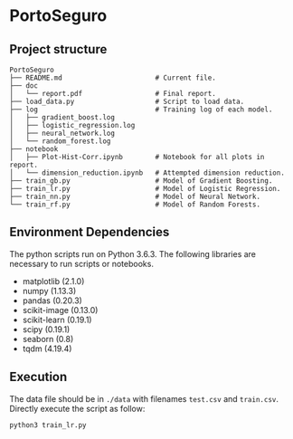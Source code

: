 # PortoSeguro

## Project structure

    PortoSeguro
    ├── README.md                       # Current file.
    ├── doc
    │   └── report.pdf                  # Final report.
    ├── load_data.py                    # Script to load data.
    ├── log                             # Training log of each model.
    │   ├── gradient_boost.log
    │   ├── logistic_regression.log
    │   ├── neural_network.log
    │   └── random_forest.log
    ├── notebook
    │   ├── Plot-Hist-Corr.ipynb        # Notebook for all plots in report.
    │   └── dimension_reduction.ipynb   # Attempted dimension reduction.
    ├── train_gb.py                     # Model of Gradient Boosting.
    ├── train_lr.py                     # Model of Logistic Regression.
    ├── train_nn.py                     # Model of Neural Network.
    └── train_rf.py                     # Model of Random Forests.

## Environment Dependencies

The python scripts run on Python 3.6.3.
The following libraries are necessary to run scripts or notebooks.

-   matplotlib (2.1.0)
-   numpy (1.13.3)
-   pandas (0.20.3)
-   scikit-image (0.13.0)
-   scikit-learn (0.19.1)
-   scipy (0.19.1)
-   seaborn (0.8)
-   tqdm (4.19.4)

## Execution

The data file should be in `./data` with filenames `test.csv` and `train.csv`.
Directly execute the script as follow:

    python3 train_lr.py
